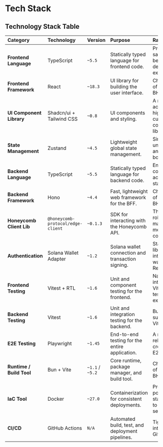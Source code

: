 # Tech Stack

## Technology Stack Table

| Category | Technology | Version | Purpose | Rationale |
| :--- | :--- | :--- | :--- | :--- |
| **Frontend Language** | TypeScript | `~5.5` | Statically typed language for frontend code. | Provides type safety and better developer experience. |
| **Frontend Framework** | React | `~18.3` | UI library for building the user interface. | Chosen as part of the core BHVR stack. |
| **UI Component Library** | Shadcn/ui + Tailwind CSS | `~0.8` | UI components and styling. | A modern, accessible, and highly customizable component library. |
| **State Management** | Zustand | `~4.5` | Lightweight global state management. | Simple, unopinionated, and avoids boilerplate. |
| **Backend Language** | TypeScript | `~5.5` | Statically typed language for backend code. | Ensures type consistency across the full stack. |
| **Backend Framework** | Hono | `~4.4` | Fast, lightweight web framework for the BFF. | Chosen as part of the core BHVR stack. |
| **Honeycomb Client Lib**| `@honeycomb-protocol/edge-client`| `~0.1.3`| SDK for interacting with the Honeycomb API. | The official, robust, and maintained method for API communication. |
| **Authentication** | Solana Wallet Adapter| `~1.2` | Solana wallet connection and transaction signing. | Standard library for integrating wallets into a React app. |
| **Frontend Testing**| Vitest + RTL | `~1.6` | Unit and component testing for the frontend. | Natively integrates with Vite for a fast testing experience. |
| **Backend Testing** | Vitest | `~1.6` | Unit and integration testing for the backend. | Bun has native support for Vitest. |
| **E2E Testing** | Playwright | `~1.45`| End-to-end testing for the entire application. | A modern and reliable tool for cross-browser E2E testing. |
| **Runtime / Build Tool** | Bun + Vite | `~1.1` / `~5.2` | Core runtime, package manager, and build tool. | Chosen as part of the core BHVR stack. |
| **IaC Tool** | Docker | `~27.0` | Containerization for consistent deployments. | Provides a portable and standard way to deploy our services. |
| **CI/CD** | GitHub Actions | `N/A` | Automated build, test, and deployment pipelines. | Tightly integrated with GitHub. |
